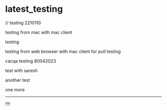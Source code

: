 # latest_testing
// testing 2210110

testing from mac with mac client

testing

testing from web browser with mac client for pull
testing 

cacqa testing 80042023


test with saresh

another test

one more

--------


!!!!
